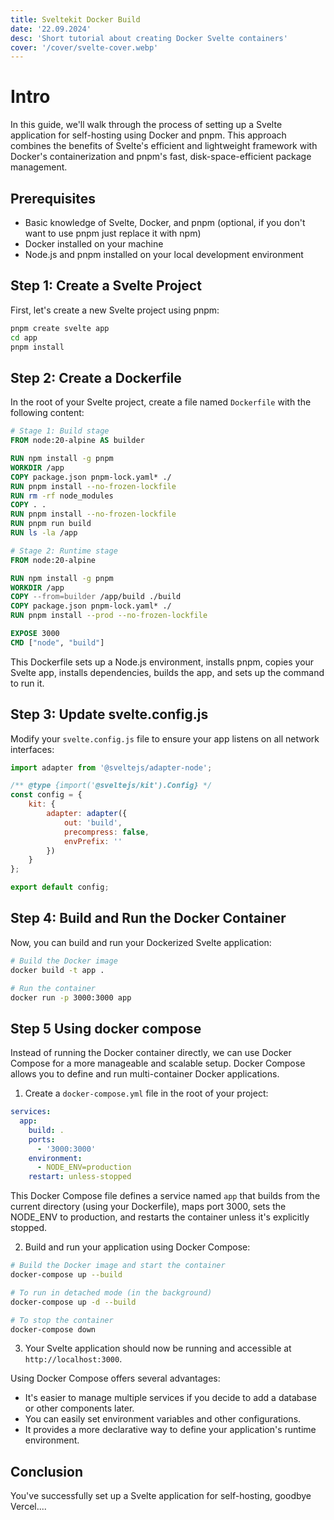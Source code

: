 ```yaml
---
title: Sveltekit Docker Build
date: '22.09.2024'
desc: 'Short tutorial about creating Docker Svelte containers'
cover: '/cover/svelte-cover.webp'
---
```


# Intro

In this guide, we'll walk through the process of setting up a Svelte application for self-hosting using Docker and pnpm. This approach combines the benefits of Svelte's efficient and lightweight framework with Docker's containerization and pnpm's fast, disk-space-efficient package management.

## Prerequisites

- Basic knowledge of Svelte, Docker, and pnpm (optional, if you don't want to use pnpm just replace it with npm)
- Docker installed on your machine
- Node.js and pnpm installed on your local development environment

## Step 1: Create a Svelte Project

First, let's create a new Svelte project using pnpm:

```bash
pnpm create svelte app
cd app
pnpm install
```

## Step 2: Create a Dockerfile

In the root of your Svelte project, create a file named `Dockerfile` with the following content:

```dockerfile
# Stage 1: Build stage
FROM node:20-alpine AS builder

RUN npm install -g pnpm
WORKDIR /app
COPY package.json pnpm-lock.yaml* ./
RUN pnpm install --no-frozen-lockfile
RUN rm -rf node_modules
COPY . .
RUN pnpm install --no-frozen-lockfile
RUN pnpm run build
RUN ls -la /app

# Stage 2: Runtime stage
FROM node:20-alpine

RUN npm install -g pnpm
WORKDIR /app
COPY --from=builder /app/build ./build
COPY package.json pnpm-lock.yaml* ./
RUN pnpm install --prod --no-frozen-lockfile

EXPOSE 3000
CMD ["node", "build"]
```

This Dockerfile sets up a Node.js environment, installs pnpm, copies your Svelte app, installs dependencies, builds the app, and sets up the command to run it.

## Step 3: Update svelte.config.js

Modify your `svelte.config.js` file to ensure your app listens on all network interfaces:

```javascript
import adapter from '@sveltejs/adapter-node';

/** @type {import('@sveltejs/kit').Config} */
const config = {
	kit: {
		adapter: adapter({
			out: 'build',
			precompress: false,
			envPrefix: ''
		})
	}
};

export default config;
```

## Step 4: Build and Run the Docker Container

Now, you can build and run your Dockerized Svelte application:

```bash
# Build the Docker image
docker build -t app .

# Run the container
docker run -p 3000:3000 app
```

## Step 5 Using docker compose

Instead of running the Docker container directly, we can use Docker Compose for a more manageable and scalable setup. Docker Compose allows you to define and run multi-container Docker applications.

1. Create a `docker-compose.yml` file in the root of your project:

```yaml
services:
  app:
    build: .
    ports:
      - '3000:3000'
    environment:
      - NODE_ENV=production
    restart: unless-stopped
```

This Docker Compose file defines a service named `app` that builds from the current directory (using your Dockerfile), maps port 3000, sets the NODE_ENV to production, and restarts the container unless it's explicitly stopped.

2. Build and run your application using Docker Compose:

```bash
# Build the Docker image and start the container
docker-compose up --build

# To run in detached mode (in the background)
docker-compose up -d --build

# To stop the container
docker-compose down
```

3. Your Svelte application should now be running and accessible at `http://localhost:3000`.

Using Docker Compose offers several advantages:

- It's easier to manage multiple services if you decide to add a database or other components later.
- You can easily set environment variables and other configurations.
- It provides a more declarative way to define your application's runtime environment.

## Conclusion

You've successfully set up a Svelte application for self-hosting, goodbye Vercel....
